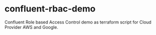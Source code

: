 # confluent-rbac-demo
Confluent Role based Access Control demo as terraform script for Cloud Provider AWS and Google.
